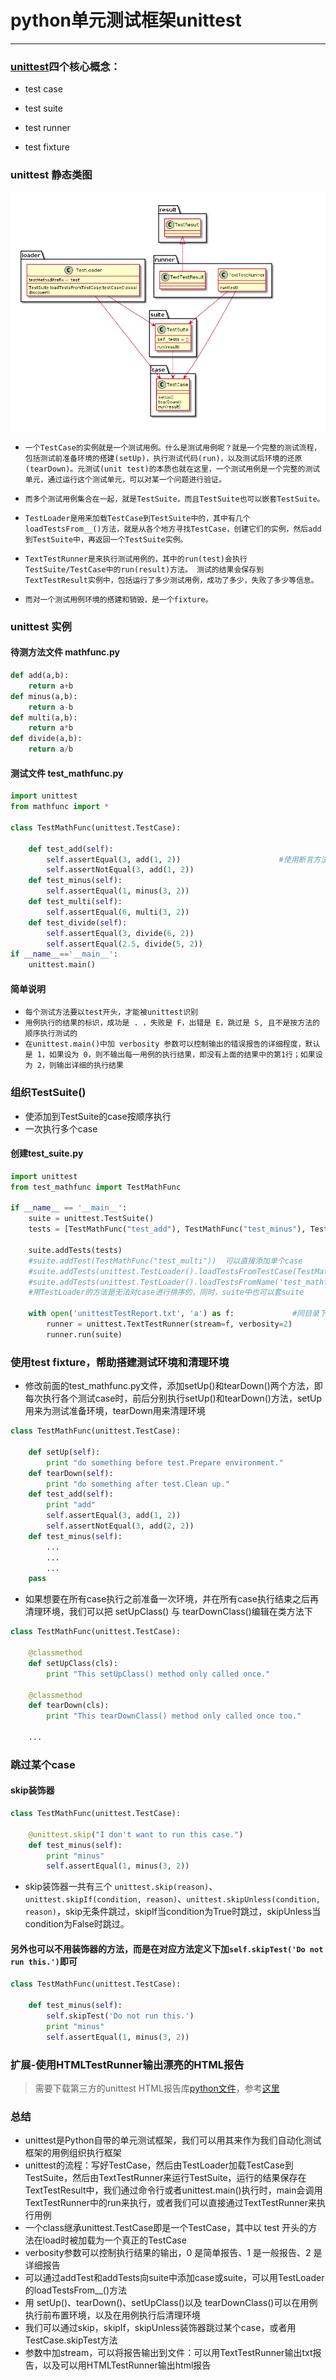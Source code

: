 # python单元测试框架unittest
___
### [unittest](https://www.cnblogs.com/hackerain/p/3682019.html)四个核心概念：
     
   * test case
     
   * test suite
     
   * test runner
     
   * test fixture
   
### unittest 静态类图
 
  ![](https://github.com/vicjiafeng/python_application/blob/master/apps/images/01.png)

* `一个TestCase的实例就是一个测试用例。什么是测试用例呢？就是一个完整的测试流程，包括测试前准备环境的搭建(setUp)，执行测试代码(run)，以及测试后环境的还原(tearDown)。元测试(unit test)的本质也就在这里，一个测试用例是一个完整的测试单元，通过运行这个测试单元，可以对某一个问题进行验证。`

* `而多个测试用例集合在一起，就是TestSuite，而且TestSuite也可以嵌套TestSuite。`

* `TestLoader是用来加载TestCase到TestSuite中的，其中有几个loadTestsFrom__()方法，就是从各个地方寻找TestCase，创建它们的实例，然后add到TestSuite中，再返回一个TestSuite实例。`

* `TextTestRunner是来执行测试用例的，其中的run(test)会执行TestSuite/TestCase中的run(result)方法。 测试的结果会保存到TextTestResult实例中，包括运行了多少测试用例，成功了多少，失败了多少等信息。`

* `而对一个测试用例环境的搭建和销毁，是一个fixture。`

### unittest 实例

#### 待测方法文件 mathfunc.py

```python
def add(a,b):
    return a+b
def minus(a,b):
    return a-b
def multi(a,b):
    return a*b
def divide(a,b):
    return a/b
```
#### 测试文件 test_mathfunc.py

```python
import unittest
from mathfunc import *

class TestMathFunc(unittest.TestCase):
    
    def test_add(self):
        self.assertEqual(3, add(1, 2))                      #使用断言方法判断函数的实际输出结果与期望输出结果是否一致
        self.assertNotEqual(3, add(1, 2))
    def test_minus(self):
        self.assertEqual(1, minus(3, 2))
    def test_multi(self):
        self.assertEqual(6, multi(3, 2))
    def test_divide(self):
        self.assertEqual(3, divide(6, 2))
        self.assertEqual(2.5, divide(5, 2))
if __name__=='__main__':
    unittest.main()
```
#### 简单说明

  * `每个测试方法要以test开头，才能被unittest识别`
  * `用例执行的结果的标识，成功是 . ，失败是 F，出错是 E，跳过是 S, 且不是按方法的顺序执行测试的`
  * `在unittest.main()中加 verbosity 参数可以控制输出的错误报告的详细程度，默认是 1，如果设为 0，则不输出每一用例的执行结果，即没有上面的结果中的第1行；如果设为 2，则输出详细的执行结果`
  
### 组织TestSuite()
 * 使添加到TestSuite的case按顺序执行
 * 一次执行多个case
#### 创建test_suite.py
```python
import unittest
from test_mathfunc import TestMathFunc

if __name__ == '__main__':
    suite = unittest.TestSuite()
    tests = [TestMathFunc("test_add"), TestMathFunc("test_minus"), TestMathFunc("test_divide")]
    
    suite.addTests(tests)                    
    #suite.addTest(TestMathFunc("test_multi"))  可以直接添加单个case
    #suite.addTests(unittest.TestLoader().loadTestsFromTestCase(TestMathFunc))  用addTests + TestLoader，传入TestCase         
    #suite.addTests(unittest.TestLoader().loadTestsFromName('test_mathfunc.TestMathFunc'))     传入'模块名.TestCase名
    #用TestLoader的方法是无法对case进行排序的，同时，suite中也可以套suite
    
    with open('unittestTestReport.txt', 'a') as f:             #同目录下生成了UnittestTextReport.txt, 测试报告显示在txt文件中
        runner = unittest.TextTestRunner(stream=f, verbosity=2)   
        runner.run(suite)
```
### 使用test fixture，帮助搭建测试环境和清理环境
  * 修改前面的test_mathfunc.py文件，添加setUp()和tearDown()两个方法，即每次执行各个测试case时，前后分别执行setUp()和tearDown()方法，setUp用来为测试准备环境，tearDown用来清理环境

```python
class TestMathFunc(unittest.TestCase):

    def setUp(self):
        print "do something before test.Prepare environment."
    def tearDown(self):
        print "do something after test.Clean up."
    def test_add(self):
        print "add"
        self.assertEqual(3, add(1, 2))
        self.assertNotEqual(3, add(2, 2))
    def test_minus(self):
        ...
        ...
        ...
    pass
```
  * 如果想要在所有case执行之前准备一次环境，并在所有case执行结束之后再清理环境，我们可以把 setUpClass() 与 tearDownClass()编辑在类方法下
```python
class TestMathFunc(unittest.TestCase):
    
    @classmethod
    def setUpClass(cls):
        print "This setUpClass() method only called once."
      
    @classmethod
    def tearDown(cls):
        print "This tearDownClass() method only called once too."
    
    ...
```
### 跳过某个case
#### skip装饰器
```python
class TestMathFunc(unittest.TestCase):

    @unittest.skip("I don't want to run this case.")
    def test_minus(self):
        print "minus"
        self.assertEqual(1, minus(3, 2))
```
* skip装饰器一共有三个 `unittest.skip(reason)`、`unittest.skipIf(condition, reason)`、`unittest.skipUnless(condition, reason)`，skip无条件跳过，skipIf当condition为True时跳过，skipUnless当condition为False时跳过。

#### 另外也可以不用装饰器的方法，而是在对应方法定义下加`self.skipTest('Do not run this.')`即可
```python
class TestMathFunc(unittest.TestCase):
    
    def test_minus(self):
        self.skipTest('Do not run this.')
        print "minus"
        self.assertEqual(1, minus(3, 2))
```
### 扩展-使用HTMLTestRunner输出漂亮的HTML报告
 > 需要下载第三方的unittest HTML报告库[python文件](http://tungwaiyip.info/software/HTMLTestRunner.html)，参考[这里](https://blog.csdn.net/huilan_same/article/details/52944782)
  
### 总结
* unittest是Python自带的单元测试框架，我们可以用其来作为我们自动化测试框架的用例组织执行框架
* unittest的流程：写好TestCase，然后由TestLoader加载TestCase到TestSuite，然后由TextTestRunner来运行TestSuite，运行的结果保存在TextTestResult中，我们通过命令行或者unittest.main()执行时，main会调用TextTestRunner中的run来执行，或者我们可以直接通过TextTestRunner来执行用例
* 一个class继承unittest.TestCase即是一个TestCase，其中以 test 开头的方法在load时被加载为一个真正的TestCase
* verbosity参数可以控制执行结果的输出，0 是简单报告、1 是一般报告、2 是详细报告
* 可以通过addTest和addTests向suite中添加case或suite，可以用TestLoader的loadTestsFrom__()方法
* 用 setUp()、tearDown()、setUpClass()以及 tearDownClass()可以在用例执行前布置环境，以及在用例执行后清理环境
* 我们可以通过skip，skipIf，skipUnless装饰器跳过某个case，或者用TestCase.skipTest方法
* 参数中加stream，可以将报告输出到文件：可以用TextTestRunner输出txt报告，以及可以用HTMLTestRunner输出html报告

